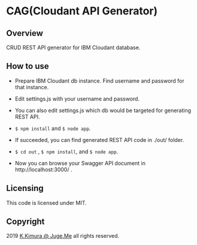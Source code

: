 # CAG(Cloudant API Generator)

## Overview

CRUD REST API generator for IBM Cloudant database.


## How to use

- Prepare IBM Cloudant db instance. Find username and password for that instance.

- Edit settings.js with your username and password.

- You can also edit settings.js which db would be targeted for generating REST API.

- `$ npm install` and `$ node app`.

- If succeeded, you can find generated REST API code in ./out/ folder.

- `$ cd out` , `$ npm install`, and `$ node app`.

- Now you can browse your Swagger API document in http://localhost:3000/ .


## Licensing

This code is licensed under MIT.


## Copyright

2019 [K.Kimura @ Juge.Me](https://github.com/dotnsf) all rights reserved.
